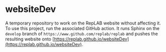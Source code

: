 # websiteDev
A temporary repository to work on the RepLAB website without affecting it. To use this project, run the associated GitHub action. It runs Sphinx on the `develop` branch of `https://www.github.com/replab/replab` and pushes the resulting website onto [https://replab.github.io/websiteDev](https://replab.github.io/websiteDev).
